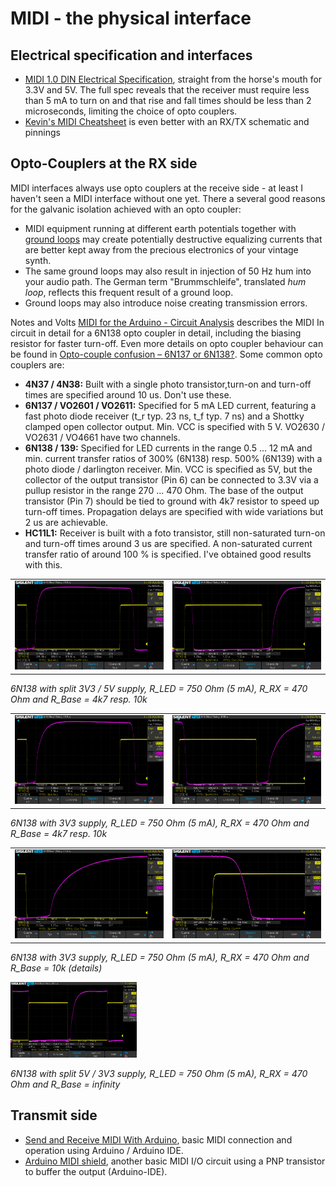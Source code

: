 # MIDI - the physical interface
## Electrical specification and interfaces
* [MIDI 1.0 DIN Electrical Specification](https://www.midi.org/specifications-old/item/midi-din-electrical-specification), straight from the horse's mouth for 3.3V and 5V. The full spec reveals that the receiver must require less than 5 mA to turn on and that rise and fall times should be less than 2 microseconds, limiting the choice of opto couplers.
* [Kevin's MIDI Cheatsheet](https://diyelectromusic.files.wordpress.com/2021/05/sdemp-midi-connections-cheat-sheet.pdf) is even better with an RX/TX schematic and pinnings

## Opto-Couplers at the RX side
MIDI interfaces always use opto couplers at the receive side - at least I haven't seen a MIDI interface without one yet. There a several good reasons for the galvanic isolation achieved with an opto coupler:
* MIDI equipment running at different earth potentials together with [ground loops](https://en.wikipedia.org/wiki/Ground_loop_(electricity)) may create potentially destructive equalizing currents that are better kept away from the precious electronics of your vintage synth.
* The same ground loops may also result in injection of 50 Hz hum into your audio path. The German term "Brummschleife", translated *hum loop*, reflects this frequent result of a ground loop.
* Ground loops may also introduce noise creating transmission errors.


Notes and Volts [MIDI for the Arduino - Circuit Analysis](https://youtube.com/watch?v=0L7WAMFWSgY) describes the MIDI In circuit in detail for a 6N138 opto coupler in detail, including the biasing resistor for faster turn-off. Even more details on opto coupler behaviour can be found in [Opto-couple confusion – 6N137 or 6N138?](https://gr33nonline.wordpress.com/2019/05/15/opto-couple-confusion-6n137-or-6n138/). Some common opto couplers are:
  * **4N37 / 4N38:** Built with a single photo transistor,turn-on and turn-off times are specified around 10 us. Don't use these.
  * **6N137 / VO2601 / VO2611:** Specified for 5 mA LED current, featuring a fast photo diode receiver (t_r typ. 23 ns, t_f typ. 7 ns) and a Shottky clamped open collector output. Min. VCC is specified with 5 V. VO2630 / VO2631 / VO4661 have two channels.
  * **6N138 / 139:** Specified for LED currents in the range 0.5 ... 12 mA and min. current transfer ratios of 300% (6N138) resp. 500% (6N139) with a photo diode / darlington receiver. Min. VCC is specified as 5V, but the collector of the output transistor (Pin 6) can be connected to 3.3V via a pullup resistor in the range 270 ... 470 Ohm. The base of the output transistor (Pin 7) should be tied to ground with 4k7 resistor to speed up turn-off times. Propagation delays are specified with wide variations but 2 us are achievable.
  * **HC11L1:** Receiver is built with a foto transistor, still non-saturated turn-on and turn-off times around 3 us are specified. A non-saturated current transfer ratio of around 100 % is specified. I've obtained good results with this.

<table><tr>
  <td><img src="img/6N138_3V3_5V_470_4k7.png" alt="6N138 at 3V3 / 5V with R_LED = 750 Ohm, R_RX = 470 Ohm and R_Base = 4k7" width="100%"/></td>
  <td><img src="img/6N138_3V3_5V_470_10k.png" alt="6N138 at 3V3 /5V with R_LED = 750 Ohm, R_RX = 470 Ohm and R_Base = 10k" width="100%"/></td>
 </tr></table>
  
  *6N138 with split 3V3 / 5V supply, R_LED = 750 Ohm (5 mA), R_RX = 470 Ohm and R_Base = 4k7 resp. 10k*

<table><tr>
  <td><img src="img/6N138_3V3_470_4k7.png" alt="6N138 at 3V3 with R_LED = 750 Ohm, R_RX = 470 Ohm and R_Base = 4k7" width="100%"/></td>
  <td><img src="img/6N138_3V3_470_10k.png" alt="6N138 at 3V3 with R_LED = 750 Ohm, R_RX = 470 Ohm and R_Base = 10k" width="100%"/></td>
 </tr></table>
  
  *6N138 with 3V3 supply, R_LED = 750 Ohm (5 mA), R_RX = 470 Ohm and R_Base = 4k7 resp. 10k*
  
  <table><tr>
  <td><img src="img/6N138_3V3_470_10k_rise.png" alt="6N138 at 3V3 with R_LED = 750 Ohm, R_RX = 470 Ohm and R_Base = 10k (rise)" width="100%"/></td>
  <td><img src="img/6N138_3V3_470_10k_fall.png" alt="6N138 at 3V3 with R_LED = 750 Ohm, R_RX = 470 Ohm and R_Base = 10k (fall)" width="100%"/></td>
 </tr></table>
  
  *6N138 with 3V3 supply, R_LED = 750 Ohm (5 mA), R_RX = 470 Ohm and R_Base = 10k (details)*
  
  <img src="img/6N138_3V3_5V_470_inf.png" alt="6N138 at 3V3 with R_LED = 750 Ohm, R_RX = 470 Ohm and R_Base = infinity" width="40%"/>
  
  *6N138 with split 5V / 3V3 supply, R_LED = 750 Ohm (5 mA), R_RX = 470 Ohm and R_Base = infinity*


## Transmit side
* [Send and Receive MIDI With Arduino](https://www.instructables.com/Send-and-Receive-MIDI-with-Arduino/), basic MIDI connection and operation using Arduino / Arduino IDE.
* [Arduino MIDI shield](http://www.thebox.myzen.co.uk/Hardware/MIDI_Shield.html), another basic MIDI I/O circuit using a PNP transistor to buffer the output (Arduino-IDE).

